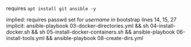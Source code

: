 requires `apt install git ansible -y`

implied: requires passwd set for *username* in bootstrap lines 14, 15, 27
implicit: ansible-playbook 03-docker-directories.yml && sh 04-install-docker.sh && sh 05-install-docker-containers.sh && ansible-playbook 06-install-tools.yml && ansible-playbook 08-create-dirs.yml

